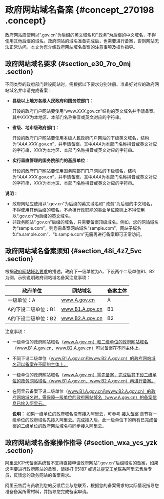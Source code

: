 # 政府网站域名备案 {#concept_270198 .concept}

政府网站应使用以“.gov.cn”为后缀的英文域名和“.政务”为后缀的中文域名，不得使用其他后缀的域名。政府网站的域名准备完成后，也需要进行备案，否则网站无法正常访问。本文为您介绍政府网站域名备案的注意事项及操作指导。

## 政府网站域名要求 {#section_e30_7ro_0mj .section}

不同类型的政府部门建设网站时，需根据以下要求分别注册、准备好对应的政府网站域名并申请完成备案：

-   **县级以上地方各级人民政府和国务院部门**：

    开设的政府门户网站要使用“www.*XXX*.gov.cn”结构的英文域名并申请备案。其中*XXX*为本地区、本部门名称拼音或英文对应的字符串。

-   **省级、地市级政府部门**：

    开设的政府门户网站要使用本级人民政府门户网站的下级英文域名，结构为“*AAA*.*XXX*.gov.cn”，并申请备案。其中*AAA*为本部门名称拼音或英文对应的字符串，*XXX*为本地区、本部门名称拼音或英文对应的字符串。

-   **实行垂直管理的国务院部门的基层单位**：

    开设的政府门户网站要使用国务院部门门户网站的下级域名，结构为“*AAA*.*XXX*.gov.cn”，并申请备案。其中*AAA*为本部门名称拼音或英文对应的字符串，*XXX*为本地区、本部门名称拼音或英文对应的字符串。


**说明：** 

-   政府网站应使用以“.gov.cn”为后缀的英文域名和“.政务”为后缀的中文域名，不得使用其他后缀的域名。不承担行政职能的事业单位原则上不得使用以“.gov.cn”为后缀的英文域名。
-   非政务网站“.gov.cn”后缀的域名，只需要备案顶级域名。例如，您的网站域名为“sample.com”，则您需备案网站域名“sample.com”，网站子域名如“a.sample.com”、“b.sample.com”无需再进行备案即可正常访问。

## 政府网站域名备案须知 {#section_48i_4z7_5vc .section}

根据[政府网站域名要求](#section_e30_7ro_0mj)的描述，政府下一级单位为A，下设两个二级单位B1、B2为例，示例说明政府网站域名备案注意事项：

|政府单位|网站域名|备案主体|
|----|----|----|
|一级单位：A|www.A.gov.cn|A|
|A的下设二级单位：B1|www.B1.A.gov.cn|B1|
|A的下设二级单位：B2|www.B2.A.gov.cn|B2|

注意事项：

-   一级单位的政府网站域名（www.A.gov.cn）和二级单位的政府网站域名（www.B1.A.gov.cn、www.B2.A.gov.cn）可以备案在不同主体上。
-   不同下设二级单位（www.B1.A.gov.cn和www.B2.A.gov.cn）的政府网站域名可以备案在不同的主体上。
-   一级单位的政府网站域名（www.A.gov.cn）需先备案，完成后其下设二级单位的政务网站域名（www.B1.A.gov.cn、www.B2.A.gov.cn）再进行备案。
-   在阿里云备案下设二级单位（www.B1.A.gov.cn和www.B2.A.gov.cn）的政府网站域名时，需保障一级单位的政府网站域名（www.A.gov.cn）的备案信息已接入阿里云。

    **说明：** 如果一级单位的政府域名没有接入阿里云，可参考 [接入备案](../../../../cn.zh-CN/ICP备案流程（PC端）/验证备案类型/接入备案.md#) 章节将一级单位的政府域名先接入阿里云。完成接入后，此一级单位下的所有已完成备案的二级单位的政府网站域名将同步接入阿里云。


## 政府网站域名备案操作指导 {#section_wxa_ycs_yzk .section}

阿里云ICP代备案系统暂不支持直接申请政府网站“.gov.cn”后缀域名的备案，如果您需要进行政府网站的备案，请拨打 95187 或通过[提交工单](https://selfservice.console.aliyun.com/ticket/createIndex)联系阿里云售后专员，反馈您的政务网站的备案需求。

阿里云售后专员收到您的反馈后会与您联系，根据您的备案需求的实际情况指导您准备备案所需材料，并指导您完成备案申请。

